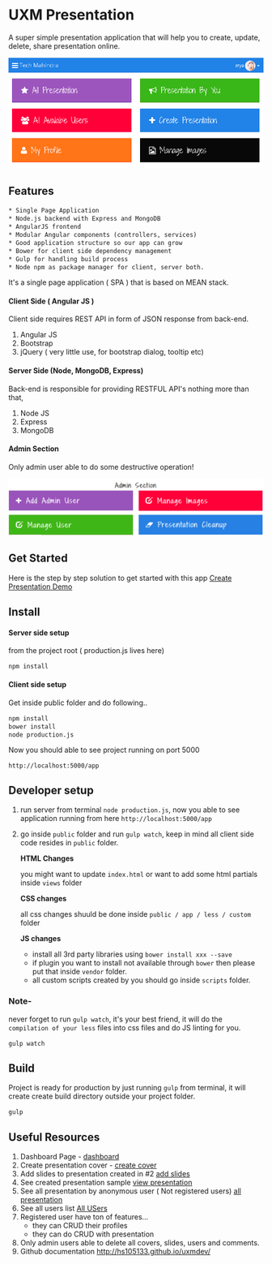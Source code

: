 UXM Presentation
==========

A super simple presentation application that will help you to create, update, delete, share presentation online.  

![Presentation Dashboard](https://raw.githubusercontent.com/hs105133/uxmdev/master/public/app/images/dashboard-cover.png)

## Features

    * Single Page Application
    * Node.js backend with Express and MongoDB
    * AngularJS frontend
    * Modular Angular components (controllers, services)
    * Good application structure so our app can grow
    * Bower for client side dependency management
    * Gulp for handling build process
    * Node npm as package manager for client, server both. 
    
It's a single page application ( SPA ) that is based on MEAN stack.

#### Client Side ( Angular JS )

Client side requires REST API in form of JSON response from back-end.

1. Angular JS 
2. Bootstrap 
3. jQuery ( very little use, for bootstrap dialog, tooltip etc)

#### Server Side (Node, MongoDB, Express)

Back-end is responsible for providing RESTFUL API's nothing more than that, 

1. Node JS
2. Express
3. MongoDB

#### Admin Section

Only admin user able to do some destructive operation!

![Admin Section](https://raw.githubusercontent.com/hs105133/uxmdev/master/public/app/images/admin-cover.png)


## Get Started

Here is the step by step solution to get started with this app [Create Presentation Demo](http://uxm.herokuapp.com/#/covers/b4e5a6f8746799d4)

## Install
#### Server side setup

from the project root ( production.js lives here) 
```shell
npm install
```
#### Client side setup

Get inside public folder and do following..

```shell
npm install
bower install
node production.js
```

Now you should able to see project running on port 5000 

```shell
http://localhost:5000/app
```

## Developer setup

1. run server from terminal `node production.js`, now you able to see application running from here `http://localhost:5000/app`

2. go inside `public` folder and run `gulp watch`, keep in mind all client side code resides in `public` folder.
    
    **HTML Changes**
    
    you might want to update `index.html` or want to add some html partials inside `views` folder
    
    **CSS changes**
    
    all css changes shuuld be done inside `public / app / less / custom` folder
    
    **JS changes**
    
    - install all 3rd party libraries using `bower install xxx --save`
    - if plugin you want to install not available through `bower` then please put that inside `vendor` folder.
    - all custom scripts created by you should go inside `scripts` folder.

### Note- 

never forget to run `gulp watch`, it's your best friend, it will do the `compilation of your less` files into css files and do JS linting for you.

```shell
gulp watch
```

## Build

Project is ready for production by just running `gulp` from terminal, it will create create build directory outside your project folder.

```shell
gulp
```
## Useful Resources

1. Dashboard Page -  [dashboard](http://uxm.herokuapp.com/#/)
2. Create presentation cover - [create cover](http://uxm.herokuapp.com/#/create-cover)
3. Add slides to presentation created in #2 [add slides](http://uxm.herokuapp.com/#/addslide)
4. See created presentation sample [view presentation](http://uxm.herokuapp.com/#/covers/701e275088775a60)
5. See all presentation by anonymous user ( Not registered users) [all presentation](http://uxm.herokuapp.com/#/covers)
6. See all users list [All USers](http://uxm.herokuapp.com/#/users)
7. Registered user have ton of features...
    - they can CRUD their profiles
    - they can do CRUD with presentation 
8. Only admin users able to delete all covers, slides, users and comments.    
9. Github documentation http://hs105133.github.io/uxmdev/

    

